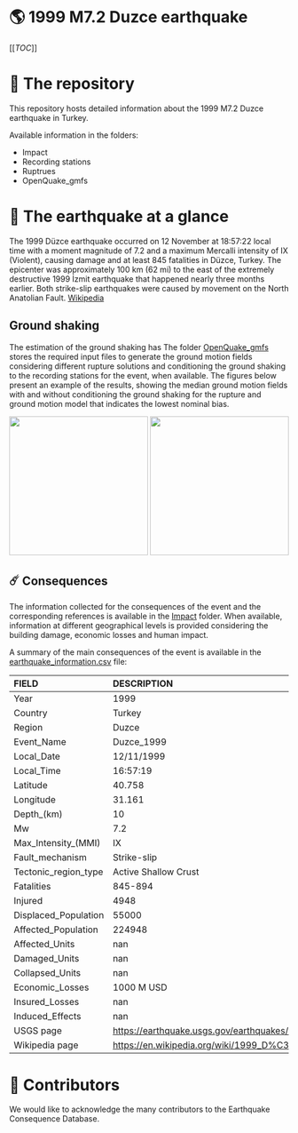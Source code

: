 # 🌎 1999 M7.2 Duzce earthquake
[[_TOC_]]

# 📂 The repository  

This repository hosts detailed information about the 1999 M7.2 Duzce earthquake in Turkey.

Available information in the folders:

- Impact
- Recording stations
- Ruptrues
- OpenQuake_gmfs 


# 🚀 The earthquake at a glance 

The 1999 Düzce earthquake occurred on 12 November at 18:57:22 local time with a moment magnitude of 7.2 and a maximum Mercalli intensity of IX (Violent), causing damage and at least 845 fatalities in Düzce, Turkey. The epicenter was approximately 100 km (62 mi) to the east of the extremely destructive 1999 İzmit earthquake that happened nearly three months earlier. Both strike-slip earthquakes were caused by movement on the North Anatolian Fault.
[Wikipedia](https://en.wikipedia.org/wiki/1999_D%C3%BCzce_earthquake)



## Ground shaking

The estimation of the ground shaking has The folder [OpenQuake_gmfs](./OpenQuake_gmfs/) stores the required input files to generate the ground motion fields considering different rupture solutions and conditioning the ground shaking to the recording stations for the event, when available. The figures below present an example of the results, showing the median ground motion fields with and without conditioning the ground shaking for the rupture and ground motion model that indicates the lowest nominal bias.

<img src="./OpenQuake_gmfs/median_gmf_stations_none.png" height="250">
<img src="./OpenQuake_gmfs/median_gmf_stations_all.png" height="250">

## ☄️ Consequences

The information collected for the consequences of the event and the corresponding references is available in the [Impact](./Impact) folder. When available, information at different geographical levels is provided considering the building damage, economic losses and human impact.

A summary of the main consequences of the event is available in the [earthquake_information.csv](./earthquake_information.csv) file:

| FIELD                | DESCRIPTION                                                            |
|:---------------------|:-----------------------------------------------------------------------|
| Year                 | 1999                                                                   |
| Country              | Turkey                                                                 |
| Region               | Duzce                                                                  |
| Event_Name           | Duzce_1999                                                             |
| Local_Date           | 12/11/1999                                                             |
| Local_Time           | 16:57:19                                                               |
| Latitude             | 40.758                                                                 |
| Longitude            | 31.161                                                                 |
| Depth_(km)           | 10                                                                     |
| Mw                   | 7.2                                                                    |
| Max_Intensity_(MMI)  | IX                                                                     |
| Fault_mechanism      | Strike-slip                                                            |
| Tectonic_region_type | Active Shallow Crust                                                   |
| Fatalities           | 845-894                                                                |
| Injured              | 4948                                                                   |
| Displaced_Population | 55000                                                                  |
| Affected_Population  | 224948                                                                 |
| Affected_Units       | nan                                                                    |
| Damaged_Units        | nan                                                                    |
| Collapsed_Units      | nan                                                                    |
| Economic_Losses      | 1000 M USD                                                             |
| Insured_Losses       | nan                                                                    |
| Induced_Effects      | nan                                                                    |
| USGS page            | https://earthquake.usgs.gov/earthquakes/eventpage/usp0009hev/executive |
| Wikipedia page       | https://en.wikipedia.org/wiki/1999_D%C3%BCzce_earthquake               |


# 🌟 Contributors 

We would like to acknowledge the many contributors to the Earthquake Consequence Database.
